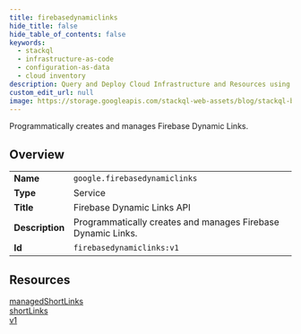 ```yaml
---
title: firebasedynamiclinks
hide_title: false
hide_table_of_contents: false
keywords:
  - stackql
  - infrastructure-as-code
  - configuration-as-data
  - cloud inventory
description: Query and Deploy Cloud Infrastructure and Resources using SQL
custom_edit_url: null
image: https://storage.googleapis.com/stackql-web-assets/blog/stackql-blog-post-featured-image.png
---
```

Programmatically creates and manages Firebase Dynamic Links.  
    

## Overview
<table><tbody>
<tr><td><b>Name</b></td><td><code>google.firebasedynamiclinks</code></td></tr>
<tr><td><b>Type</b></td><td>Service</td></tr>
<tr><td><b>Title</b></td><td>Firebase Dynamic Links API</td></tr>
<tr><td><b>Description</b></td><td>Programmatically creates and manages Firebase Dynamic Links.</td></tr>
<tr><td><b>Id</b></td><td><code>firebasedynamiclinks:v1</code></td></tr>
</tbody></table>

## Resources
<div class="row">
<div class="providerDocColumn">
<a href="/providers/google/firebasedynamiclinks/managedShortLinks/">managedShortLinks</a><br />
<a href="/providers/google/firebasedynamiclinks/shortLinks/">shortLinks</a><br />
</div>
<div class="providerDocColumn">
<a href="/providers/google/firebasedynamiclinks/v1/">v1</a><br />
</div>
</div>
